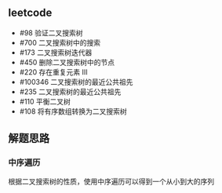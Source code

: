 ## leetcode  
- #98 验证二叉搜索树    
- #700 二叉搜索树中的搜索   
- #173 二叉搜索树迭代器     
- #450 删除二叉搜索树中的节点   
- #220 存在重复元素 III   
- #100346 二叉搜索树的最近公共祖先     
- #235 二叉搜索树的最近公共祖先    
- #110 平衡二叉树   
- #108 将有序数组转换为二叉搜索树  
  
## 解题思路  
### 中序遍历  
根据二叉搜索树的性质，使用中序遍历可以得到一个从小到大的序列   